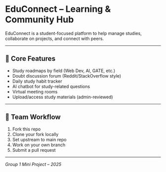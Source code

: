 # EduConnect – Learning & Community Hub

EduConnect is a student-focused platform to help manage studies, collaborate on projects, and connect with peers.

---

## 🔧 Core Features

- Study roadmaps by field (Web Dev, AI, GATE, etc.)
- Doubt discussion forum (Reddit/StackOverflow style)
- Daily study habit tracker
- AI chatbot for study-related questions
- Virtual meeting rooms
- Upload/access study materials (admin-reviewed)

---

## 👥 Team Workflow

1. Fork this repo
2. Clone your fork locally
3. Set upstream to main repo
4. Work on your own branch
5. Submit a pull request

---

*Group 1 Mini Project – 2025*

